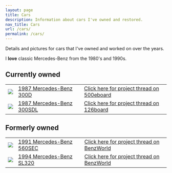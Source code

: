 ```yaml
---
layout: page
title: Cars
description: Information about cars I've owned and restored.
nav_title: Cars
url: /cars/
permalink: /cars/
---
```


Details and pictures for cars that I've owned and worked on over the years.

I **love** classic Mercedes-Benz from the 1980's and 1990s.

## Currently owned

<table>
  <tr>
    <td>
      <image src="/assets/cars-1987-300d-1.png" />
    </td>
    <td>
      <a href="/cars/1987-300d/">1987 Mercedes-Benz 300D</a>
    </td>
    <td>
      <a href="https://www.500eboard.co/forums/threads/bclifton-300d.18314/">
        Click here for project thread on 500eboard
      </a>
    </td>
  </tr>
  <tr>
    <td>
      <image src="/assets/cars-1987-300sdl-1.jpg" />
    </td>
    <td>
      <a href="/cars/1987-300sdl/">1987 Mercedes-Benz 300SDL</a>
    </td>
    <td>
      <a href="https://126board.com/threads/bclifton-300sdl.17837/">
        Click here for project thread on 126board
      </a>
    </td>
  </tr>
</table>

## Formerly owned
<table>
  <tr>
    <td>
      <image src="/assets/cars-1991-560sec-1.jpg" />
    </td>
    <td>
      <a href="/cars/1991-560sec/">1991 Mercedes-Benz 560SEC</a>
    </td>
    <td>
      <a href="https://www.benzworld.org/threads/cliftons-new-sec-project-journal.2813858/">
        Click here for project thread on BenzWorld
      </a>
    </td>
  </tr>
  <tr>
    <td>
      <image src="/assets/cars-1994-sl320-1.jpg" />
    </td>
    <td>
      <a href="/cars/1994-sl320/">1994 Mercedes-Benz SL320</a>
    </td>
    <td>
      <a href="https://www.benzworld.org/threads/back-in-a-129-again-1994-sl320-project-journal.3081241/">
        Click here for project thread on BenzWorld
      </a>
    </td>
  </tr>
</table>
